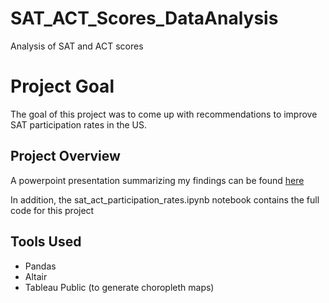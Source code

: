 # SAT_ACT_Scores_DataAnalysis
Analysis of SAT and ACT scores

<h1>Project Goal</h1>
The goal of this project was to come up with recommendations to improve SAT participation rates in the US.

<h2>Project Overview</h2>
A powerpoint presentation summarizing my findings can be found <a href="https://drive.google.com/open?id=1kUbkNgGlD0A6G_cREPoRIP1TaUrNnCkl">here</a>

In addition, the sat_act_participation_rates.ipynb notebook contains the full code for this project

<h2>Tools Used</h2>
<ul>
  <li>Pandas</li>
  <li>Altair</li>
  <li>Tableau Public (to generate choropleth maps)</li>

</ul>
